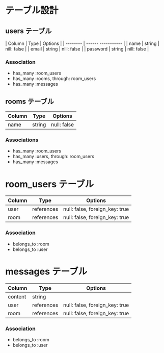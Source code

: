 # テーブル設計

## users テーブル

| Column   | Type   | Options     |
| -------- | ------   ----------- |
| name     | string | nill: false |
| email    | string | nill: false |
| password | string | nill: false |

### Association

- has_many :room_users
- has_many :rooms, through: room_users
- has_many :messages

## rooms テーブル

| Column | Type   | Options     |
| ------ | ------ | ------------
| name   | string | null: false |

### Associations

- has_many :room_users
- has_many :users, through: room_users
- has_many :messages

# room_users テーブル

| Column | Type       | Options                        |
| ------ | ---------- | ------------------------------ |
| user   | references | null: false, foreign_key: true |
| room   | references | null: false, foreign_key: true |

### Association

- belongs_to :room
- belongs_to :user

# messages テーブル

| Column  | Type       | Options                        |
| ------- | ---------- | ------------------------------ |
| content | string     |                                |
| user    | references | null: false, foreign_key: true |
| room    | references | null: false, foreign_key: true |

### Association

- belongs_to :room
- belongs_to :user